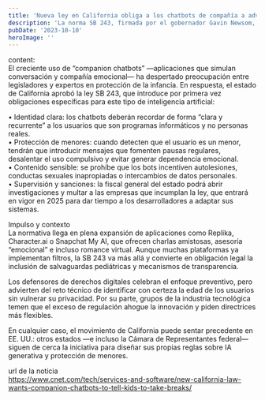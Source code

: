 ```yaml
---
title: 'Nueva ley en California obliga a los chatbots de compañía a advertir a los menores y sugerir descansos'
description: 'La norma SB 243, firmada por el gobernador Gavin Newsom, impone requisitos de seguridad y transparencia a los desarrolladores de “companion chatbots”, sobre todo cuando interactúan con niños y adolescentes.'
pubDate: '2023-10-10'
heroImage: ''
---
```


content:  
El creciente uso de “companion chatbots” —aplicaciones que simulan conversación y compañía emocional— ha despertado preocupación entre legisladores y expertos en protección de la infancia. En respuesta, el estado de California aprobó la ley SB 243, que introduce por primera vez obligaciones específicas para este tipo de inteligencia artificial:

• Identidad clara: los chatbots deberán recordar de forma “clara y recurrente” a los usuarios que son programas informáticos y no personas reales.  
• Protección de menores: cuando detecten que el usuario es un menor, tendrán que introducir mensajes que fomenten pausas regulares, desalentar el uso compulsivo y evitar generar dependencia emocional.  
• Contenido sensible: se prohíbe que los bots incentiven autolesiones, conductas sexuales inapropiadas o intercambios de datos personales.  
• Supervisión y sanciones: la fiscal general del estado podrá abrir investigaciones y multar a las empresas que incumplan la ley, que entrará en vigor en 2025 para dar tiempo a los desarrolladores a adaptar sus sistemas.  

Impulso y contexto  
La normativa llega en plena expansión de aplicaciones como Replika, Character.ai o Snapchat My AI, que ofrecen charlas amistosas, asesoría “emocional” e incluso romance virtual. Aunque muchas plataformas ya implementan filtros, la SB 243 va más allá y convierte en obligación legal la inclusión de salvaguardas pediátricas y mecanismos de transparencia.

Los defensores de derechos digitales celebran el enfoque preventivo, pero advierten del reto técnico de identificar con certeza la edad de los usuarios sin vulnerar su privacidad. Por su parte, grupos de la industria tecnológica temen que el exceso de regulación ahogue la innovación y piden directrices más flexibles.

En cualquier caso, el movimiento de California puede sentar precedente en EE. UU.: otros estados —e incluso la Cámara de Representantes federal— siguen de cerca la iniciativa para diseñar sus propias reglas sobre IA generativa y protección de menores.

url de la noticia  
https://www.cnet.com/tech/services-and-software/new-california-law-wants-companion-chatbots-to-tell-kids-to-take-breaks/